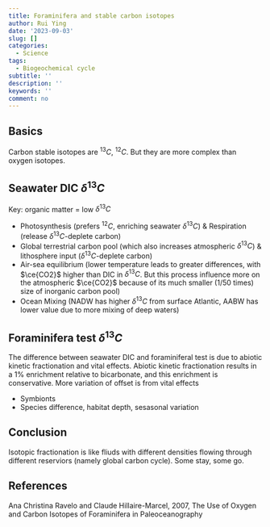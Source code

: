 ```yaml
---
title: Foraminifera and stable carbon isotopes
author: Rui Ying
date: '2023-09-03'
slug: []
categories:
  - Science
tags:
  - Biogeochemical cycle
subtitle: ''
description: ''
keywords: ''
comment: no
---
```


## Basics
Carbon stable isotopes are $^{13}C$, $^{12}C$. But they are more complex than oxygen isotopes.

## Seawater DIC $\delta^{13}C$

Key: organic matter = low $\delta^{13}C$

- Photosynthesis (prefers $^{12}C$, enriching seawater $\delta^{13}C$) & Respiration (release $\delta^{13}C$-deplete carbon)
- Global terrestrial carbon pool (which also increases atmospheric $\delta^{13}C$) & lithosphere input ($\delta^{13}C$-deplete carbon)
- Air-sea equilibrium (lower temperature leads to greater differences, with $\ce{CO2}$ higher than DIC in $\delta^{13}C$. But this process influence more on the atmospheric $\ce{CO2}$ because of its much smaller (1/50 times) size of inorganic carbon pool)
- Ocean Mixing (NADW has higher $\delta^{13}C$ from surface Atlantic, AABW has lower value due to more mixing of deep waters)

## Foraminifera test $\delta^{13}C$


The difference between seawater DIC and foraminiferal test is due to abiotic kinetic fractionation and vital effects. Abiotic kinetic fractionation results in a 1% enrichment relative to bicarbonate, and this enrichment is conservative. More variation of offset is from vital effects 

- Symbionts
- Species difference, habitat depth, sesasonal variation


## Conclusion 
Isotopic fractionation is like fliuds with different densities flowing through different reserviors (namely global carbon cycle). Some stay, some go.

## References

Ana Christina Ravelo and Claude Hillaire-Marcel, 2007, The Use of Oxygen and Carbon Isotopes of Foraminifera in Paleoceanography
